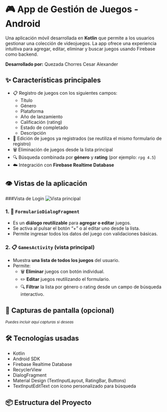 # 🎮 App de Gestión de Juegos - Android

Una aplicación móvil desarrollada en **Kotlin** que permite a los usuarios gestionar una colección de videojuegos. La app ofrece una experiencia intuitiva para agregar, editar, eliminar y buscar juegos usando Firebase como backend.

**Desarrollado por:** Quezada Chorres Cesar Alexander

## ✨ Características principales

- 📋 Registro de juegos con los siguientes campos:
  - Título
  - Género
  - Plataforma
  - Año de lanzamiento
  - Calificación (rating)
  - Estado de completado
  - Descripción
- 📝 Edición de juegos ya registrados (se reutiliza el mismo formulario de registro)
- 🗑️ Eliminación de juegos desde la lista principal
- 🔍 Búsqueda combinada por **género** y **rating** (por ejemplo: `rpg 4.5`)
- ☁️ Integración con **Firebase Realtime Database**

## 👁️ Vistas de la aplicación
###Vista de Login
![Vista principal](https://github.com/user-attachments/assets/51c4671a-2b95-44dd-85e9-e0d1aafec1bd)


### 1. 📄 `FormularioDialogFragment`
- Es un **diálogo reutilizable** para **agregar o editar** juegos.
- Se activa al pulsar el botón “+” o al editar uno desde la lista.
- Permite ingresar todos los datos del juego con validaciones básicas.

### 2. 📋 `GamesActivity` (vista principal)
- Muestra **una lista de todos los juegos** del usuario.
- Permite:
  - 🗑️ **Eliminar** juegos con botón individual.
  - ✏️ **Editar** juegos reutilizando el formulario.
  - 🔍 **Filtrar** la lista por género o rating desde un campo de búsqueda interactivo.

## 📱 Capturas de pantalla (opcional)
<sub>*Puedes incluir aquí capturas si deseas*</sub>

## 🛠️ Tecnologías usadas

- Kotlin
- Android SDK
- Firebase Realtime Database
- RecyclerView
- DialogFragment
- Material Design (TextInputLayout, RatingBar, Buttons)
- TextInputEditText con ícono personalizado para búsqueda

## 📦 Estructura del Proyecto

